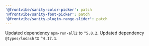 ```yaml
---
'@frontvibe/sanity-color-picker': patch
'@frontvibe/sanity-font-picker': patch
'@frontvibe/sanity-plugin-range-slider': patch
---
```


Updated dependency `npm-run-all2` to `^5.0.2`.
Updated dependency `@types/lodash` to `^4.17.1`.
